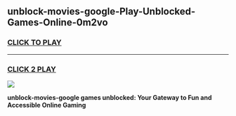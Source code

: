 
## unblock-movies-google-Play-Unblocked-Games-Online-0m2vo
<h3>
<a href="https://premium76.site?title=unblock-movies-google&ref=25A">CLICK TO PLAY</a></h3>
<hr>

<h3>
<a href="https://premium76.site?title=unblock-movies-google&ref=25A">CLICK 2 PLAY</a>
  
</h3>

<a href="https://premium76.site?title=unblock-movies-google&ref=25A"><img src="https://clearcache.store/games.png"></a>


**unblock-movies-google games unblocked: Your Gateway to Fun and Accessible Online Gaming**
